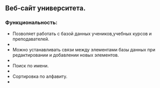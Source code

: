 <h2>Веб-сайт университета.</h2>
<h3>Функциональность:</h3>
<ul>
<li>Позволяет работать с базой данных учеников,учебных курсов и преподавателей.<li>
<li>Можно устанавливать связи между элементами базы данных при редактировании и добавлении новых элементов.<li>
<li>Поиск по имени.<li>
<li>Сортировка по алфавиту.<li>
  </ul>
